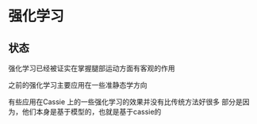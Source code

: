 # 强化学习
## 状态
强化学习已经被证实在掌握腿部运动方面有客观的作用

之前的强化学习主要应用在一些准静态学方向

有些应用在Cassie 上的一些强化学习的效果并没有比传统方法好很多
部分是因为，他们本身是基于模型的，也就是基于cassie的

